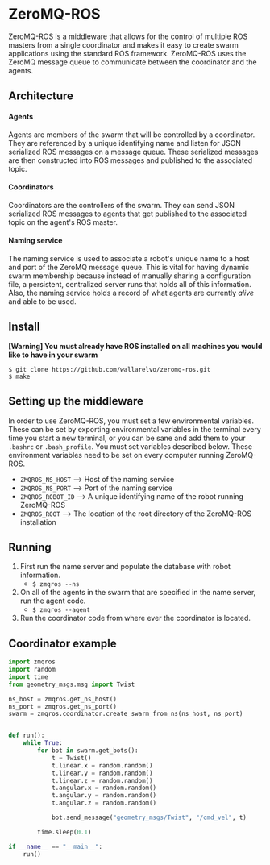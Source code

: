 ZeroMQ-ROS
========

ZeroMQ-ROS is a middleware that allows for the control of multiple ROS masters from
a single coordinator and makes it easy to create swarm applications using the standard
ROS framework. ZeroMQ-ROS uses the ZeroMQ message queue to communicate between the coordinator
and the agents.

## Architecture
#### Agents

Agents are members of the swarm that will be controlled by a coordinator. They are referenced by
a unique identifying name and listen for JSON serialized ROS messages on a message queue. These
serialized messages are then constructed into ROS messages and published to the associated topic.

#### Coordinators

Coordinators are the controllers of the swarm. They can send JSON serialized ROS messages to agents
that get published to the associated topic on the agent's ROS master.

#### Naming service

The naming service is used to associate a robot's unique name to a host and port of the ZeroMQ
message queue. This is vital for having dynamic swarm membership because instead of manually sharing
a configuration file, a persistent, centralized server runs that holds all of this information. Also,
the naming service holds a record of what agents are currently *alive* and able to be used.

## Install

**[Warning] You must already have ROS installed on all machines you would like
to have in your swarm**

    $ git clone https://github.com/wallarelvo/zeromq-ros.git
    $ make
    
## Setting up the middleware

In order to use ZeroMQ-ROS, you must set a few environmental variables. These can
be set by exporting environmental variables in the terminal every time you start a
new terminal, or you can be sane and add them to your `.bashrc` or `.bash_profile`.
You must set variables described below. These environment variables need to be set on
every computer running ZeroMQ-ROS.

- `ZMQROS_NS_HOST` --> Host of the naming service
- `ZMQROS_NS_PORT` --> Port of the naming service
- `ZMQROS_ROBOT_ID` --> A unique identifying name of the robot running ZeroMQ-ROS
- `ZMQROS_ROOT` --> The location of the root directory of the ZeroMQ-ROS installation

## Running

1. First run the name server and populate the database with robot information.
    - `$ zmqros --ns`
2. On all of the agents in the swarm that are specified in the name server, run the agent code.
    - `$ zmqros --agent`
3. Run the coordinator code from where ever the coordinator is located.

## Coordinator example

```python
import zmqros
import random
import time
from geometry_msgs.msg import Twist

ns_host = zmqros.get_ns_host()
ns_port = zmqros.get_ns_port()
swarm = zmqros.coordinator.create_swarm_from_ns(ns_host, ns_port)


def run():
    while True:
        for bot in swarm.get_bots():
            t = Twist()
            t.linear.x = random.random()
            t.linear.y = random.random()
            t.linear.z = random.random()
            t.angular.x = random.random()
            t.angular.y = random.random()
            t.angular.z = random.random()

            bot.send_message("geometry_msgs/Twist", "/cmd_vel", t)

        time.sleep(0.1)

if __name__ == "__main__":
    run()
```
